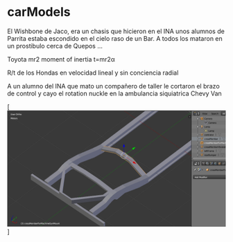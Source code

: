 # carModels

El Wishbone de Jaco, era un chasis que hicieron en el INA unos alumnos de Parrita
estaba escondido en el cielo raso de un Bar. A todos los mataron en un prostibulo cerca de Quepos  ... 

Toyota mr2 moment of inertia t=mr2α

R/t de los Hondas en velocidad lineal y sin conciencia radial

A un alumno del INA que mato un compañero de taller le cortaron el brazo de control y cayo el rotation nuckle en la ambulancia siquiatrica Chevy Van


[![mueren embargadores acuchillados en pleito de embargo ... ](https://raw.githubusercontent.com/rgarro/carModels/main/willyschassis.PNG)]
